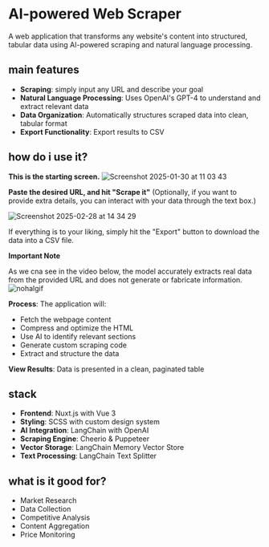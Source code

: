 # AI-powered Web Scraper

A web application that transforms any website's content into structured, tabular data using AI-powered scraping and natural language processing.

## main features

- **Scraping**: simply input any URL and describe your goal
- **Natural Language Processing**: Uses OpenAI's GPT-4 to understand and extract relevant data
- **Data Organization**: Automatically structures scraped data into clean, tabular format
- **Export Functionality**: Export results to CSV
  
## how do i use it?

**This is the starting screen.**
![Screenshot 2025-01-30 at 11 03 43](https://github.com/user-attachments/assets/6ca94607-a2aa-4314-98fc-9e08f8c8769d)

**Paste the desired URL, and hit "Scrape it"**
(Optionally, if you want to provide extra details, you can interact with your data through the text box.)

![Screenshot 2025-02-28 at 14 34 29](https://github.com/user-attachments/assets/8c2baf5d-0375-47ff-92e7-1a978634032d)

If everything is to your liking, simply hit the "Export" button to download the data into a CSV file.

**Important Note**

As we cna see in the video below, the model accurately extracts real data from the provided URL and does not generate or fabricate information.
![nohalgif](https://github.com/user-attachments/assets/791aa761-ef19-4e8e-96a6-7a188898df83)


**Process**: The application will:
  - Fetch the webpage content
  - Compress and optimize the HTML
  - Use AI to identify relevant sections
  - Generate custom scraping code
  - Extract and structure the data
    
**View Results**: Data is presented in a clean, paginated table

## stack

- **Frontend**: Nuxt.js with Vue 3
- **Styling**: SCSS with custom design system
- **AI Integration**: LangChain with OpenAI
- **Scraping Engine**: Cheerio & Puppeteer
- **Vector Storage**: LangChain Memory Vector Store
- **Text Processing**: LangChain Text Splitter

## what is it good for?

- Market Research
- Data Collection
- Competitive Analysis
- Content Aggregation
- Price Monitoring
